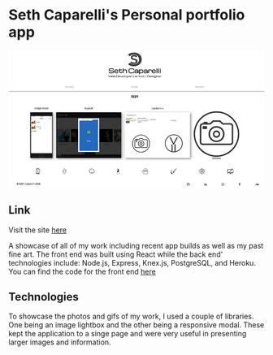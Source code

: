 # Seth Caparelli's Personal portfolio app

![Portfolio](./portfolio.png)

## Link
Visit the site [here](http://seth-caparelli.surge.sh)

A showcase of all of my work including recent app builds as well as my past fine art.  The front end was built using React while the back end' technologies include: Node.js, Express, Knex.js, PostgreSQL, and Heroku.  You can find the code for the front end [here](https://github.com/SethCaparelli/portfolio-app-frontend)


## Technologies
To showcase the photos and gifs of my work, I used a couple of libraries. One being an image lightbox and the other being a responsive modal.  These kept the application to a singe page and were very useful in presenting larger images and information.